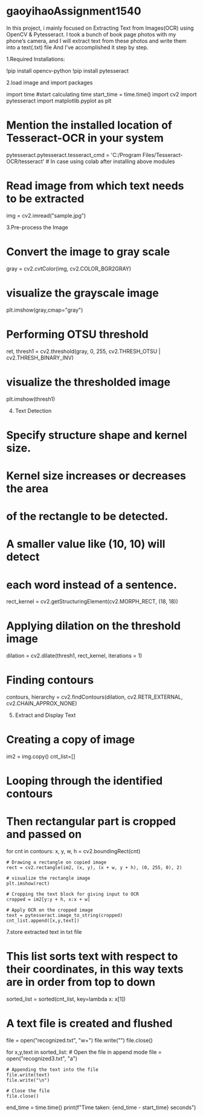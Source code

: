 # gaoyihaoAssignment1540
In this project, i mainly focused on Extracting Text from Images(OCR) using OpenCV & Pytesseract.
I took a bunch of book page photos with my phone’s camera, and I will extract text from these photos and write them into a text(.txt) file
And I've accomplished it step by step.

1.Required Installations:

!pip install opencv-python
!pip install pytesseract

2.load image and import packages

import time
#start calculating time
start_time = time.time()
import cv2
import pytesseract
import matplotlib.pyplot as plt

# Mention the installed location of Tesseract-OCR in your system
pytesseract.pytesseract.tesseract_cmd = 'C:/Program Files/Tesseract-OCR/tesseract' # In case using colab after installing above modules

# Read image from which text needs to be extracted
img = cv2.imread("sample.jpg")

3.Pre-process the Image

# Convert the image to gray scale
gray = cv2.cvtColor(img, cv2.COLOR_BGR2GRAY)
# visualize the grayscale image 
plt.imshow(gray,cmap="gray")
# Performing OTSU threshold
ret, thresh1 = cv2.threshold(gray, 0, 255, cv2.THRESH_OTSU | cv2.THRESH_BINARY_INV)
# visualize the thresholded image
plt.imshow(thresh1)

4.	Text Detection

# Specify structure shape and kernel size. 
# Kernel size increases or decreases the area 
# of the rectangle to be detected.
# A smaller value like (10, 10) will detect 
# each word instead of a sentence.
rect_kernel = cv2.getStructuringElement(cv2.MORPH_RECT, (18, 18))

# Applying dilation on the threshold image
dilation = cv2.dilate(thresh1, rect_kernel, iterations = 1)

# Finding contours
contours, hierarchy = cv2.findContours(dilation, cv2.RETR_EXTERNAL, 
                                                 cv2.CHAIN_APPROX_NONE)


5.	Extract and Display Text

# Creating a copy of image
im2 = img.copy()
cnt_list=[]
# Looping through the identified contours
# Then rectangular part is cropped and passed on
for cnt in contours:
    x, y, w, h = cv2.boundingRect(cnt)
    
    # Drawing a rectangle on copied image
    rect = cv2.rectangle(im2, (x, y), (x + w, y + h), (0, 255, 0), 2)
    
    # visualize the rectangle image
    plt.imshow(rect)
    
    # Cropping the text block for giving input to OCR
    cropped = im2[y:y + h, x:x + w]
  
    # Apply OCR on the cropped image
    text = pytesseract.image_to_string(cropped)
    cnt_list.append([x,y,text])
    
7.store extracted text in txt file
# This list sorts text with respect to their coordinates, in this way texts are in order from top to down
sorted_list = sorted(cnt_list, key=lambda x: x[1])

# A text file is created and flushed
file = open("recognized.txt", "w+")
file.write("")
file.close()

for x,y,text in sorted_list:
    # Open the file in append mode
    file = open("recognized3.txt", "a")

    # Appending the text into the file
    file.write(text)
    file.write("\n")

    # Close the file
    file.close()
end_time = time.time()
print(f"Time taken: {end_time - start_time} seconds")
